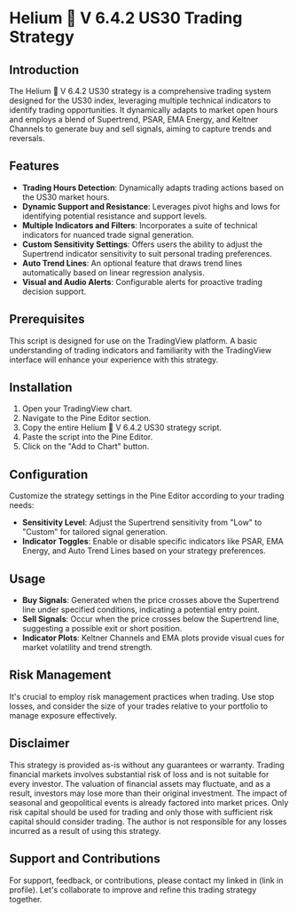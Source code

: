 # Helium 🎈 V 6.4.2 US30 Trading Strategy

## Introduction

The Helium 🎈 V 6.4.2 US30 strategy is a comprehensive trading system designed for the US30 index, leveraging multiple technical indicators to identify trading opportunities. It dynamically adapts to market open hours and employs a blend of Supertrend, PSAR, EMA Energy, and Keltner Channels to generate buy and sell signals, aiming to capture trends and reversals.

## Features

- **Trading Hours Detection**: Dynamically adapts trading actions based on the US30 market hours.
- **Dynamic Support and Resistance**: Leverages pivot highs and lows for identifying potential resistance and support levels.
- **Multiple Indicators and Filters**: Incorporates a suite of technical indicators for nuanced trade signal generation.
- **Custom Sensitivity Settings**: Offers users the ability to adjust the Supertrend indicator sensitivity to suit personal trading preferences.
- **Auto Trend Lines**: An optional feature that draws trend lines automatically based on linear regression analysis.
- **Visual and Audio Alerts**: Configurable alerts for proactive trading decision support.

## Prerequisites

This script is designed for use on the TradingView platform. A basic understanding of trading indicators and familiarity with the TradingView interface will enhance your experience with this strategy.

## Installation

1. Open your TradingView chart.
2. Navigate to the Pine Editor section.
3. Copy the entire Helium 🎈 V 6.4.2 US30 strategy script.
4. Paste the script into the Pine Editor.
5. Click on the "Add to Chart" button.

## Configuration

Customize the strategy settings in the Pine Editor according to your trading needs:
- **Sensitivity Level**: Adjust the Supertrend sensitivity from "Low" to "Custom" for tailored signal generation.
- **Indicator Toggles**: Enable or disable specific indicators like PSAR, EMA Energy, and Auto Trend Lines based on your strategy preferences.

## Usage

- **Buy Signals**: Generated when the price crosses above the Supertrend line under specified conditions, indicating a potential entry point.
- **Sell Signals**: Occur when the price crosses below the Supertrend line, suggesting a possible exit or short position.
- **Indicator Plots**: Keltner Channels and EMA plots provide visual cues for market volatility and trend strength.

## Risk Management

It's crucial to employ risk management practices when trading. Use stop losses, and consider the size of your trades relative to your portfolio to manage exposure effectively.

## Disclaimer

This strategy is provided as-is without any guarantees or warranty. Trading financial markets involves substantial risk of loss and is not suitable for every investor. The valuation of financial assets may fluctuate, and as a result, investors may lose more than their original investment. The impact of seasonal and geopolitical events is already factored into market prices. Only risk capital should be used for trading and only those with sufficient risk capital should consider trading. The author is not responsible for any losses incurred as a result of using this strategy.

## Support and Contributions

For support, feedback, or contributions, please contact my linked in (link in profile). Let's collaborate to improve and refine this trading strategy together.
